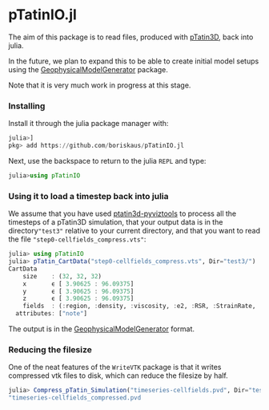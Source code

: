 # pTatinIO.jl
The aim of this package is to read files, produced with [pTatin3D](https://bitbucket.org/dmay/ptatin-total-dev.git), back into julia. 

In the future, we plan to expand this to be able to create initial model setups using the [GeophysicalModelGenerator](https://github.com/JuliaGeodynamics/GeophysicalModelGenerator.jl) package.

Note that it is very much work in progress at this stage.

### Installing
Install it through the julia package manager with:
```julia
julia>]
pkg> add https://github.com/boriskaus/pTatinIO.jl
```
Next, use the backspace to return to the julia `REPL` and type:
```julia
julia>using pTatinIO
```

### Using it to load a timestep back into julia

We assume that you have used [ptatin3d-pyviztools](https://github.com/JuliaGeodynamics/GeophysicalModelGenerator.jl) to process all the timesteps of a pTatin3D simulation, that your output data is in the directory`"test3"` relative to your current directory, and that you want to read the file `"step0-cellfields_compress.vts"`:
```julia
julia> using pTatinIO
julia> pTatin_CartData("step0-cellfields_compress.vts", Dir="test3/")
CartData 
    size    : (32, 32, 32)
    x       ϵ [ 3.90625 : 96.09375]
    y       ϵ [ 3.90625 : 96.09375]
    z       ϵ [ 3.90625 : 96.09375]
    fields  : (:region, :density, :viscosity, :e2, :RSR, :StrainRate, :T, :u)
  attributes: ["note"]
```
The output is in the [GeophysicalModelGenerator](https://github.com/JuliaGeodynamics/GeophysicalModelGenerator.jl) format.

### Reducing the filesize
One of the neat features of the `WriteVTK` package is that it writes compressed vtk files to disk, which can reduce the filesize by half.

```julia
julia> Compress_pTatin_Simulation("timeseries-cellfields.pvd", Dir="test3")
"timeseries-cellfields_compressed.pvd
```



